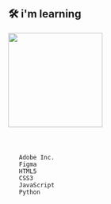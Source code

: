 ## 🛠️ i'm learning

<p align="left">
  <img src="https://i.pinimg.com/originals/55/d4/6d/55d46d341ad2ca80e5d36528df9f8f1d.gif" width="190">
</p>

</br>

###
       Adobe Inc.
       Figma
       HTML5
       CSS3
       JavaScript
       Python
       
       
 
